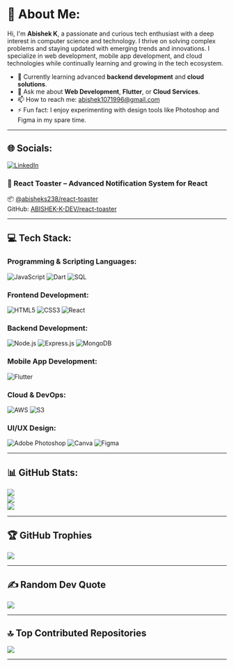 # 💫 About Me:
Hi, I'm **Abishek K**, a passionate and curious tech enthusiast with a deep interest in computer science and technology. I thrive on solving complex problems and staying updated with emerging trends and innovations. I specialize in web development, mobile app development, and cloud technologies while continually learning and growing in the tech ecosystem.

- 🌱 Currently learning advanced **backend development** and **cloud solutions**.
- 💬 Ask me about **Web Development**, **Flutter**, or **Cloud Services**.
- 📫 How to reach me: [abishek1071996@gmail.com](mailto:abishek1071996@gmail.com)
- ⚡ Fun fact: I enjoy experimenting with design tools like Photoshop and Figma in my spare time.

---

## 🌐 Socials:
[![LinkedIn](https://img.shields.io/badge/LinkedIn-%230077B5.svg?logo=linkedin&logoColor=white)](https://www.linkedin.com/in/abishek-web-developer/) 

### 🔔 React Toaster – Advanced Notification System for React

📦 [@abisheks238/react-toaster](https://www.npmjs.com/package/@abisheks238/react-toaster)  
GitHub: [ABISHEK-K-DEV/react-toaster](https://github.com/ABISHEK-K-DEV/react-toaster)

---

## 💻 Tech Stack:
### Programming & Scripting Languages:
![JavaScript](https://img.shields.io/badge/javascript-%23323330.svg?style=for-the-badge&logo=javascript&logoColor=%23F7DF1E)
![Dart](https://img.shields.io/badge/Dart-%230175C2.svg?style=for-the-badge&logo=dart&logoColor=white)
![SQL](https://img.shields.io/badge/SQL-%2307405e.svg?style=for-the-badge&logo=sql&logoColor=white)

### Frontend Development:
![HTML5](https://img.shields.io/badge/html5-%23E34F26.svg?style=for-the-badge&logo=html5&logoColor=white)
![CSS3](https://img.shields.io/badge/css3-%231572B6.svg?style=for-the-badge&logo=css3&logoColor=white)
![React](https://img.shields.io/badge/React-%2320232a.svg?style=for-the-badge&logo=react&logoColor=%2361DAFB)

### Backend Development:
![Node.js](https://img.shields.io/badge/Node.js-43853D?style=for-the-badge&logo=node.js&logoColor=white)
![Express.js](https://img.shields.io/badge/Express.js-%23404d59.svg?style=for-the-badge&logo=express&logoColor=%2361DAFB)
![MongoDB](https://img.shields.io/badge/MongoDB-%234ea94b.svg?style=for-the-badge&logo=mongodb&logoColor=white)

### Mobile App Development:
![Flutter](https://img.shields.io/badge/Flutter-%2302569B.svg?style=for-the-badge&logo=Flutter&logoColor=white)

### Cloud & DevOps:
![AWS](https://img.shields.io/badge/AWS-%23FF9900.svg?style=for-the-badge&logo=amazon-aws&logoColor=white)
![S3](https://img.shields.io/badge/Amazon%20S3-569A31?style=for-the-badge&logo=amazon-aws&logoColor=white)

### UI/UX Design:
![Adobe Photoshop](https://img.shields.io/badge/adobephotoshop-%2331A8FF.svg?style=for-the-badge&logo=adobephotoshop&logoColor=white)
![Canva](https://img.shields.io/badge/Canva-%2300C4CC.svg?style=for-the-badge&logo=Canva&logoColor=white)
![Figma](https://img.shields.io/badge/figma-%23F24E1E.svg?style=for-the-badge&logo=figma&logoColor=white)

---

## 📊 GitHub Stats:
![](https://github-readme-stats.vercel.app/api?username=ABISHEK-K-DEV&theme=radical&hide_border=false&include_all_commits=true&count_private=true)<br/>
![](https://github-readme-streak-stats.herokuapp.com/?user=ABISHEK-K-DEV&theme=radical&hide_border=false)<br/>
![](https://github-readme-stats.vercel.app/api/top-langs/?username=ABISHEK-K-DEV&theme=radical&hide_border=false&layout=compact)

---

## 🏆 GitHub Trophies
![](https://github-profile-trophy.vercel.app/?username=ABISHEK-K-DEV&theme=radical&no-frame=false&no-bg=true&margin-w=4)

---

## ✍️ Random Dev Quote
![](https://quotes-github-readme.vercel.app/api?type=horizontal&theme=radical)

---

## 🔝 Top Contributed Repositories
![](https://github-contributor-stats.vercel.app/api?username=ABISHEK-K-DEV&limit=5&theme=radical&combine_all_yearly_contributions=true)

---

